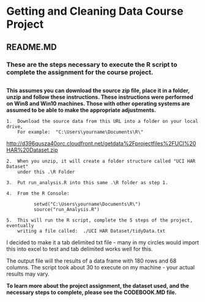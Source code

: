 # Getting and Cleaning Data Course Project
## README.MD
### These are the steps necessary to execute the R script to complete the assignment for the course project.
##  
**This assumes you can download the source zip file, place it in a folder, unzip and follow these instructions. These instructions were performed on Win8 and Win10 machines.  Those with other operating systems are assumed to be able to make the appropriate adjustments.**

    1.  Download the source data from this URL into a folder on your local drive, 
        For example:  "C:\Users\yourname\Documents\R\"
<http://d396qusza40orc.cloudfront.net/getdata%2Fprojectfiles%2FUCI%20HAR%20Dataset.zip> 
    
    2.  When you unzip, it will create a folder structure called "UCI HAR Dataset" 
        under this .\R Folder
    
    3.  Put run_analysis.R into this same .\R folder as step 1. 
    
    4.  From the R Console:
    
```{r}
          setwd("C:\Users\yourname\Documents\R\")
          source("run_Analysis.R")
```
    5.  This will run the R script, complete the 5 steps of the project, eventually 
        writing a file called:  ./UCI HAR Dataset/tidyData.txt
        
I decided to make it a tab delimited txt file - many in my circles would import this into excel to test and tab delimited works well for this.

The output file will the results of a data frame with 180 rows and 68 columns.  The script took about 30 to execute on my machine - your actual results may vary.    
 
**To learn more about the project assignment, the dataset used, and the necessary steps to complete, please see the CODEBOOK.MD file.**